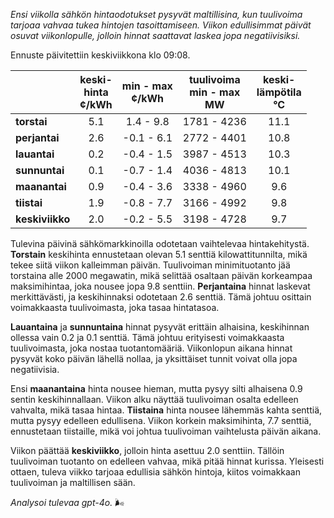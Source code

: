 *Ensi viikolla sähkön hintaodotukset pysyvät maltillisina, kun tuulivoima tarjoaa vahvaa tukea hintojen tasoittamiseen. Viikon edullisimmat päivät osuvat viikonlopulle, jolloin hinnat saattavat laskea jopa negatiivisiksi.*

Ennuste päivitettiin keskiviikkona klo 09:08.

|            | keski-<br>hinta<br>¢/kWh | min - max<br>¢/kWh | tuulivoima<br>min - max<br>MW | keski-<br>lämpötila<br>°C |
|:-----------|:----------------:|:----------------:|:-------------:|:-------------:|
| **torstai**  |         5.1        |      1.4 - 9.8    |   1781 - 4236   |     11.1     |
| **perjantai**|         2.6        |   -0.1 - 6.1    |   2772 - 4401   |     10.8     |
| **lauantai** |         0.2        |   -0.4 - 1.5    |   3987 - 4513   |     10.3     |
| **sunnuntai**|         0.1        |   -0.7 - 1.4    |   4036 - 4813   |     10.1     |
| **maanantai**|         0.9        |   -0.4 - 3.6    |   3338 - 4960   |     9.6      |
| **tiistai**  |         1.9        |   -0.8 - 7.7    |   3166 - 4992   |     9.8      |
| **keskiviikko**|       2.0        |   -0.2 - 5.5    |   3198 - 4728   |     9.7      |

Tulevina päivinä sähkömarkkinoilla odotetaan vaihtelevaa hintakehitystä. **Torstain** keskihinta ennustetaan olevan 5.1 senttiä kilowattitunnilta, mikä tekee siitä viikon kalleimman päivän. Tuulivoiman minimituotanto jää torstaina alle 2000 megawatin, mikä selittää osaltaan päivän korkeampaa maksimihintaa, joka nousee jopa 9.8 senttiin. **Perjantaina** hinnat laskevat merkittävästi, ja keskihinnaksi odotetaan 2.6 senttiä. Tämä johtuu osittain voimakkaasta tuulivoimasta, joka tasaa hintatasoa.

**Lauantaina** ja **sunnuntaina** hinnat pysyvät erittäin alhaisina, keskihinnan ollessa vain 0.2 ja 0.1 senttiä. Tämä johtuu erityisesti voimakkaasta tuulivoimasta, joka nostaa tuotantomääriä. Viikonlopun aikana hinnat pysyvät koko päivän lähellä nollaa, ja yksittäiset tunnit voivat olla jopa negatiivisia.

Ensi **maanantaina** hinta nousee hieman, mutta pysyy silti alhaisena 0.9 sentin keskihinnallaan. Viikon alku näyttää tuulivoiman osalta edelleen vahvalta, mikä tasaa hintaa. **Tiistaina** hinta nousee lähemmäs kahta senttiä, mutta pysyy edelleen edullisena. Viikon korkein maksimihinta, 7.7 senttiä, ennustetaan tiistaille, mikä voi johtua tuulivoiman vaihtelusta päivän aikana.

Viikon päättää **keskiviikko**, jolloin hinta asettuu 2.0 senttiin. Tällöin tuulivoiman tuotanto on edelleen vahvaa, mikä pitää hinnat kurissa. Yleisesti ottaen, tuleva viikko tarjoaa edullisia sähkön hintoja, kiitos voimakkaan tuulivoiman ja maltillisen sään.

*Analysoi tulevaa gpt-4o.* 🌬️
